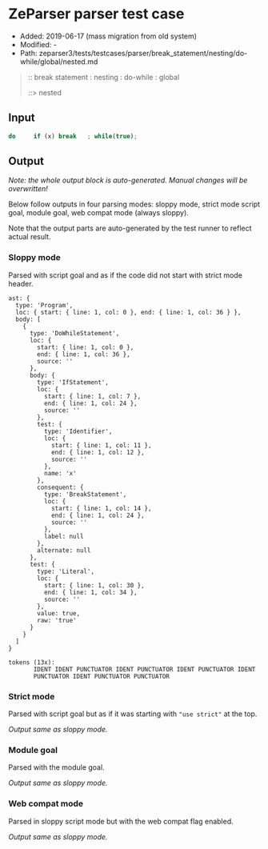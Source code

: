 # ZeParser parser test case

- Added: 2019-06-17 (mass migration from old system)
- Modified: -
- Path: zeparser3/tests/testcases/parser/break_statement/nesting/do-while/global/nested.md

> :: break statement : nesting : do-while : global
>
> ::> nested

## Input

`````js
do     if (x) break   ; while(true);
`````

## Output

_Note: the whole output block is auto-generated. Manual changes will be overwritten!_

Below follow outputs in four parsing modes: sloppy mode, strict mode script goal, module goal, web compat mode (always sloppy).

Note that the output parts are auto-generated by the test runner to reflect actual result.

### Sloppy mode

Parsed with script goal and as if the code did not start with strict mode header.

`````
ast: {
  type: 'Program',
  loc: { start: { line: 1, col: 0 }, end: { line: 1, col: 36 } },
  body: [
    {
      type: 'DoWhileStatement',
      loc: {
        start: { line: 1, col: 0 },
        end: { line: 1, col: 36 },
        source: ''
      },
      body: {
        type: 'IfStatement',
        loc: {
          start: { line: 1, col: 7 },
          end: { line: 1, col: 24 },
          source: ''
        },
        test: {
          type: 'Identifier',
          loc: {
            start: { line: 1, col: 11 },
            end: { line: 1, col: 12 },
            source: ''
          },
          name: 'x'
        },
        consequent: {
          type: 'BreakStatement',
          loc: {
            start: { line: 1, col: 14 },
            end: { line: 1, col: 24 },
            source: ''
          },
          label: null
        },
        alternate: null
      },
      test: {
        type: 'Literal',
        loc: {
          start: { line: 1, col: 30 },
          end: { line: 1, col: 34 },
          source: ''
        },
        value: true,
        raw: 'true'
      }
    }
  ]
}

tokens (13x):
       IDENT IDENT PUNCTUATOR IDENT PUNCTUATOR IDENT PUNCTUATOR IDENT
       PUNCTUATOR IDENT PUNCTUATOR PUNCTUATOR
`````

### Strict mode

Parsed with script goal but as if it was starting with `"use strict"` at the top.

_Output same as sloppy mode._

### Module goal

Parsed with the module goal.

_Output same as sloppy mode._

### Web compat mode

Parsed in sloppy script mode but with the web compat flag enabled.

_Output same as sloppy mode._

